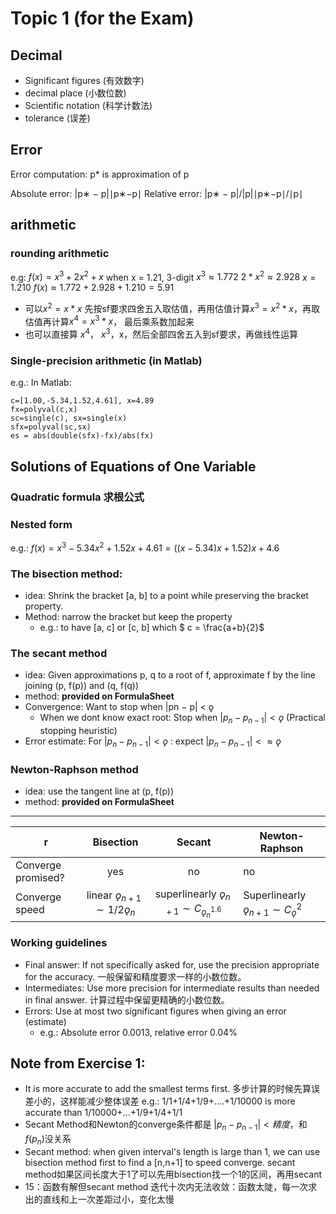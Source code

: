 # Topic 1 (for the Exam)

## Decimal
+ Significant figures (有效数字)
+ decimal place (小数位数)
+ Scientific notation (科学计数法)
+ tolerance (误差)

## Error
Error computation:
p* is approximation of p

Absolute error: |p∗ − p|∣p∗−p∣
Relative error: |p∗ − p|/|p|∣p∗−p∣/∣p∣

## arithmetic
### rounding arithmetic
e.g: $f(x) = x^3+2x^2+x$ when x = 1.21, 3-digit
$x^3 ≈ 1.772$
$2*x^2 ≈2.928$
$x = 1.210$
$f(x) ≈ 1.772 + 2.928 + 1.210 = 5.91$
+ 可以$x^2 = x*x$ 先按sf要求四舍五入取估值，再用估值计算$x^3 = x^2 * x$，再取估值再计算$x^4 = x^3 * x$， 最后乘系数加起来
+ 也可以直接算 $x^4$， $x^3$，x，然后全部四舍五入到sf要求，再做线性运算

### Single-precision arithmetic (in Matlab)
e.g.: In Matlab:
```
c=[1.00,-5.34,1.52,4.61], x=4.89
fx=polyval(c,x)
sc=single(c), sx=single(x)
sfx=polyval(sc,sx)
es = abs(double(sfx)-fx)/abs(fx)
```

## Solutions of Equations of One Variable
### Quadratic formula 求根公式

### Nested form
e.g.: $f(x) = x^3-5.34x^2+1.52x+4.61 = ((x-5.34)x+1.52)x+4.6$

### The bisection method:
+ idea: Shrink the bracket [a, b] to a point while preserving the bracket property.
+ Method: narrow the bracket but keep the property
  + e.g.: to have [a, c] or [c, b] which $ c = \frac{a+b}{2}$

### The secant method
+ idea: Given approximations p, q to a root of f, approximate f by the line joining (p, f(p)) and (q, f(q))
+ method: **provided on FormulaSheet**
+ Convergence: Want to stop when |pn − p| < ǫ
  + When we dont know exact root: Stop when $|p_n − p_{n−1}| < ǫ$ (Practical stopping heuristic)
+ Error estimate: For $|p_n − p_{n−1}| < ǫ$ : expect $|p_n − p_{n−1}| <≈ ǫ$ 

### Newton-Raphson method
+ idea: use the tangent line at (p, f(p))
+ method: **provided on FormulaSheet**

-----
r |Bisection|Secant|Newton-Raphson
---|:---:|:---:|---
Converge promised?|yes|no|no
Converge speed|linear $ǫ_{n+1} ∼ 1/2ǫ_n$|superlinearly $ǫ_{n+1} ∼ C_{ǫ^{1.6}_n}$|Superlinearly $ǫ_{n+1} ∼ C_ǫ^2$


### Working guidelines
+ Final answer: If not specifically asked for, use the precision appropriate for the
accuracy. 一般保留和精度要求一样的小数位数。
+ Intermediates: Use more precision for intermediate results than needed in final
answer. 计算过程中保留更精确的小数位数。
+ Errors: Use at most two significant figures when giving an error (estimate) 
  + e.g.: Absolute error 0.0013, relative error 0.04%
  

## Note from Exercise 1:
+ It is more accurate to add the smallest terms first. 多步计算的时候先算误差小的，这样能减少整体误差
  e.g.: 1/1+1/4+1/9+....+1/10000  is more accurate than 1/10000+...+1/9+1/4+1/1
+ Secant Method和Newton的converge条件都是 $|p_n-p_{n-1}| < 精度$，和$f(p_n)$没关系
+ Secant method: when given interval's length is large than 1, we can use bisection method first to find a [n,n+1] to speed converge. secant method如果区间长度大于1了可以先用bisection找一个1的区间，再用secant
+ 15：函数有解但secant method 迭代十次内无法收敛：函数太陡，每一次求出的直线和上一次差距过小，变化太慢
